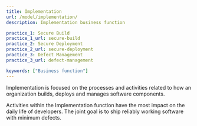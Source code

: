 ```yaml
---
title: Implementation
url: /model/implementation/
description: Implementation business function

practice_1: Secure Build
practice_1_url: secure-build
practice_2: Secure Deployment
practice_2_url: secure-deployment
practice_3: Defect Management
practice_3_url: defect-management

keywords: ["Business function"]
---
```


Implementation is focused on the processes and activities related to how an organization builds, deploys and manages software components.

Activities within the Implementation function have the most impact on the daily life of developers. The joint goal is to ship reliably working software with minimum defects.

